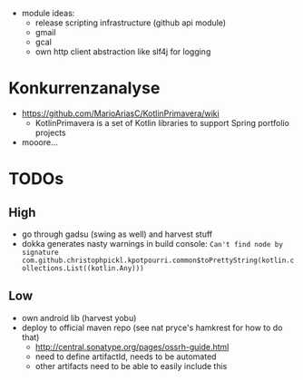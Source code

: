 
* module ideas:
    * release scripting infrastructure (github api module)
    * gmail
    * gcal
    * own http client abstraction like slf4j for logging

# Konkurrenzanalyse

* https://github.com/MarioAriasC/KotlinPrimavera/wiki
    * KotlinPrimavera is a set of Kotlin libraries to support Spring portfolio projects
* mooore...

# TODOs

## High

* go through gadsu (swing as well) and harvest stuff
* dokka generates nasty warnings in build console: `Can't find node by signature com.github.christophpickl.kpotpourri.common$toPrettyString(kotlin.collections.List((kotlin.Any)))`

## Low

* own android lib (harvest yobu)
* deploy to official maven repo (see nat pryce's hamkrest for how to do that)
    * http://central.sonatype.org/pages/ossrh-guide.html
    * need to define artifactId, needs to be automated
    * other artifacts need to be able to easily include this
